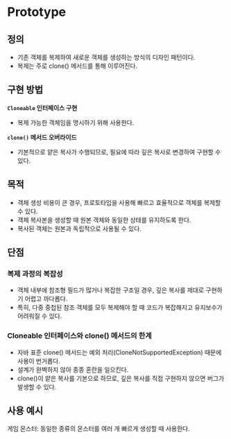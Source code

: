 # Prototype

## 정의

- 기존 객체를 복제하여 새로운 객체를 생성하는 방식의 디자인 패턴이다.
- 복제는 주로 clone() 메서드를 통해 이루어진다.

## 구현 방법

**`Cloneable` 인터페이스 구현**

- 복제 가능한 객체임을 명시하기 위해 사용한다.

**`clone()` 메서드 오버라이드**

- 기본적으로 얕은 복사가 수행되므로, 필요에 따라 깊은 복사로 변경하여 구현할 수 있다.

## 목적

- 객체 생성 비용이 큰 경우, 프로토타입을 사용해 빠르고 효율적으로 객체를 복제할 수 있다.
- 객체 복사본을 생성할 때 원본 객체와 동일한 상태를 유지하도록 한다.
- 복사된 객체는 원본과 독립적으로 사용될 수 있다.

## 단점

### 복제 과정의 복잡성

- 객체 내부에 참조형 필드가 많거나 복잡한 구조일 경우, 깊은 복사를 제대로 구현하기 어렵고 까다롭다.
- 특히, 다중 중첩된 참조 객체를 모두 복제해야 할 때 코드가 복잡해지고 유지보수가 어려워질 수 있다.

### Cloneable 인터페이스와 clone() 메서드의 한계

- 자바 표준 clone() 메서드는 예외 처리(CloneNotSupportedException) 때문에 사용이 번거롭다.
- 설계가 완벽하지 않아 종종 혼란을 일으킨다.
- clone()이 얕은 복사를 기본으로 하므로, 깊은 복사를 직접 구현하지 않으면 버그가 발생할 수 있다.

## 사용 예시

게임 몬스터: 동일한 종류의 몬스터를 여러 개 빠르게 생성할 때 사용한다.
